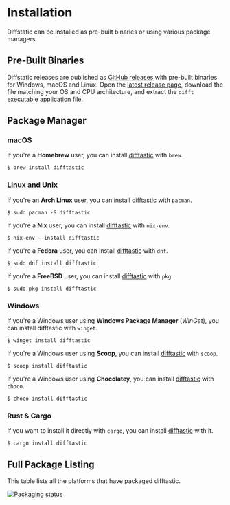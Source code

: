 # Installation

Diffstatic can be installed as pre-built binaries or using various package managers.

## Pre-Built Binaries

Diffstatic releases are published as [GitHub releases](https://github.com/Wilfred/difftastic/releases) with pre-built binaries for Windows, macOS and Linux.
Open the [latest release page](https://github.com/Wilfred/difftastic/releases/latest), download the file matching your OS and CPU architecture, and extract the `difft` executable application file.

## Package Manager

### macOS

If you're a **Homebrew** user, you can install
[difftastic](https://formulae.brew.sh/formula/difftastic) with `brew`.

```
$ brew install difftastic
```

### Linux and Unix

If you're an **Arch Linux** user, you can install
[difftastic](https://archlinux.org/packages/extra/x86_64/difftastic/)
with `pacman`.

```
$ sudo pacman -S difftastic
```

If you're a **Nix** user, you can install
[difftastic](https://github.com/NixOS/nixpkgs/blob/master/pkgs/tools/text/difftastic/default.nix)
with `nix-env`.

```
$ nix-env --install difftastic
```

If you're a **Fedora** user, you can install [difftastic](https://packages.fedoraproject.org/pkgs/rust-difftastic/difftastic/) with `dnf`.

```
$ sudo dnf install difftastic
```

If you're a **FreeBSD** user, you can install
[difftastic](https://www.freshports.org/textproc/difftastic/)
with `pkg`.

```
$ sudo pkg install difftastic
```

### Windows

If you're a Windows user using **Windows Package Manager** (*WinGet*), you can install difftastic with `winget`.

```
$ winget install difftastic
```

If you're a Windows user using **Scoop**, you can install
[difftastic](https://scoop.sh/#/apps?q=difftastic)
with `scoop`.

```
$ scoop install difftastic
```

If you're a Windows user using **Chocolatey**, you can install
[difftastic](https://community.chocolatey.org/packages/difftastic)
with `choco`.

```
$ choco install difftastic
```

### Rust & Cargo

If you want to install it directly with `cargo`, you can install [difftastic](https://crates.io/crates/difftastic) with it.

```
$ cargo install difftastic
```

## Full Package Listing

This table lists all the platforms that have packaged difftastic.

[![Packaging status](https://repology.org/badge/vertical-allrepos/difftastic.svg)](https://repology.org/project/difftastic/versions)

